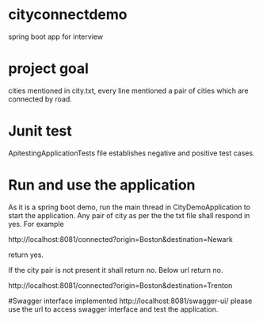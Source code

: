 # cityconnectdemo
spring boot app for interview

# project goal
cities mentioned in city.txt, every line mentioned a pair of cities which
are connected by road.

# Junit test
ApitestingApplicationTests file establishes negative and positive test cases.

# Run and use the application
As it is a spring boot demo, run the main thread in CityDemoApplication to start the 
application. Any pair of city as per the the txt file shall respond in yes. For example

http://localhost:8081/connected?origin=Boston&destination=Newark   

return yes.

If the city pair is not present it shall return no. Below url return no.

http://localhost:8081/connected?origin=Boston&destination=Trenton

#Swagger interface implemented
http://localhost:8081/swagger-ui/   please use the url to access swagger interface and test the 
application.

